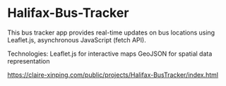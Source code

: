 # Halifax-Bus-Tracker

This bus tracker app provides real-time updates on bus locations using Leaflet.js, asynchronous JavaScript (fetch API).

Technologies:
Leaflet.js for interactive maps
GeoJSON for spatial data representation

https://claire-xinping.com/public/projects/Halifax-BusTracker/index.html
